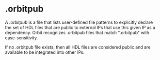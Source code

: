 # .orbitpub

A _.orbitpub_ is a file that lists user-defined file patterns to explicitly declare the set of HDL files that are public to external IPs that use this given IP as a dependency. Orbit recognizes .orbitpub files that match ".orbitpub" with case-sensitivity.

If no .orbitpub file exists, then all HDL files are considered public and are available to be integrated into other IPs.